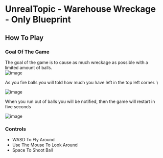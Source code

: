 # UnrealTopic - Warehouse Wreckage - Only Blueprint
## How To Play
### Goal Of The Game
The goal of the game is to cause as much wreckage as possible with a limited amount of balls. \
![image](https://github.com/JadenCooper/UnrealTopic/assets/83618082/6a8bbac2-09c4-4157-970f-3e3a8715dcd3)


As you fire balls you will told how much you have left in the top left corner. \

<p align="left">
  <img src="https://github.com/JadenCooper/UnrealTopic/assets/83618082/e1db078a-5434-4780-a00d-d7cdbc7dc6b1" alt="image">
</p>

When you run out of balls you will be notified, then the game will restart in five seconds 

<p align="left">
  <img src="https://github.com/JadenCooper/UnrealTopic/assets/83618082/120453de-3434-4500-beb9-6d2065254dc4" alt="image">
</p>


### Controls
- WASD To Fly Around
- Use The Mouse To Look Around
- Space To Shoot Ball
